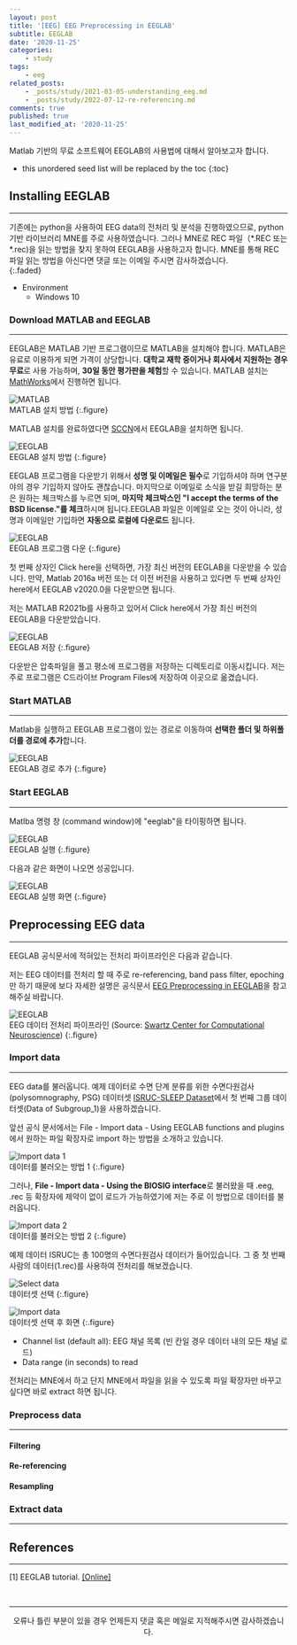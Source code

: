 ```yaml
---
layout: post
title: '[EEG] EEG Preprocessing in EEGLAB'
subtitle: EEGLAB
date: '2020-11-25'
categories:
    - study
tags:
    - eeg
related_posts: 
    - _posts/study/2021-03-05-understanding_eeg.md
    - _posts/study/2022-07-12-re-referencing.md
comments: true
published: true
last_modified_at: '2020-11-25'
---
```


Matlab 기반의 무료 소프트웨어 EEGLAB의 사용법에 대해서 알아보고자 합니다.

* this unordered seed list will be replaced by the toc
{:toc}


## Installing EEGLAB

***

기존에는 python을 사용하여 EEG data의 전처리 및 분석을 진행하였으므로, python 기반 라이브러리 MNE를 주로 사용하였습니다. 그러나 MNE로 REC 파일（*.REC 또는 *.rec)을 읽는 방법을 찾지 못하여 EEGLAB을 사용하고자 합니다. MNE를 통해 REC 파일 읽는 방법을 아신다면 댓글 또는 이메일 주시면 감사하겠습니다.   
{:.faded}

* Environment
    + Windows 10


### Download MATLAB and EEGLAB

***

EEGLAB은 MATLAB 기반 프로그램이므로 MATLAB을 설치해야 합니다.
MATLAB은 유료로 이용하게 되면 가격이 상당합니다. **대학교 재학 중이거나 회사에서 지원하는 경우 무료**로 사용 가능하며, **30일 동안 평가판을 체험**할 수 있습니다. MATLAB 설치는 [MathWorks](https://kr.mathworks.com/campaigns/products/trials.html)에서 진행하면 됩니다.

![MATLAB](https://cdn.jsdelivr.net/gh/HayoonSong/Images-for-Github-Pages/study/eeg/2022-08-12-eeglab/matlab.PNG?raw=true)   
MATLAB 설치 방법
{:.figure}   

MATLAB 설치를 완료하였다면 [SCCN](https://sccn.ucsd.edu/eeglab/download.php)에서 EEGLAB을 설치하면 됩니다.   

![EEGLAB](https://cdn.jsdelivr.net/gh/HayoonSong/Images-for-Github-Pages/study/eeg/2022-08-12-eeglab/eeglab.PNG?raw=true)   
EEGLAB 설치 방법
{:.figure}   

EEGLAB 프로그램을 다운받기 위해서 **성명 및 이메일은 필수**로 기입하셔야 하며 연구분야의 경우 기입하지 않아도 괜찮습니다. 마지막으로 이메일로 소식을 받길 희망하는 분은 원하는 체크박스를 누르면 되며, **마지막 체크박스인 "I accept the terms of the BSD license."를 체크**하시며 됩니다.EEGLAB 파일은 이메일로 오는 것이 아니라, 성명과 이메일만 기입하면 **자동으로 로컬에 다운로드** 됩니다.   

![EEGLAB](https://cdn.jsdelivr.net/gh/HayoonSong/Images-for-Github-Pages/study/eeg/2022-08-12-eeglab/eeglab_description.PNG?raw=true)   
EEGLAB 프로그램 다운
{:.figure}   

첫 번째 상자인 Click here을 선택하면, 가장 최신 버전의 EEGLAB을 다운받을 수 있습니다. 만약, Matlab 2016a 버전 또는 더 이전 버전을 사용하고 있다면 두 번째 상자인 here에서 EEGLAB v2020.0을 다운받으면 됩니다.   

저는 MATLAB R2021b를 사용하고 있어서 Click here에서 가장 최신 버전의 EEGLAB을 다운받았습니다.   

![EEGLAB](https://cdn.jsdelivr.net/gh/HayoonSong/Images-for-Github-Pages/study/eeg/2022-08-12-eeglab/eeglab_path.PNG?raw=true)   
EEGLAB 저장
{:.figure}   

다운받은 압축파일을 풀고 평소에 프로그램을 저장하는 디렉토리로 이동시킵니다. 저는 주로 프로그램은 C드라이브 Program Files에 저장하여 이곳으로 옮겼습니다.

### Start MATLAB

***

Matlab을 실행하고 EEGLAB 프로그램이 있는 경로로 이동하여 **선택한 폴더 및 하위폴더를 경로에 추가**합니다.   

![EEGLAB](https://cdn.jsdelivr.net/gh/HayoonSong/Images-for-Github-Pages/study/eeg/2022-08-12-eeglab/eeglab_add_path.PNG?raw=true)   
EEGLAB 경로 추가
{:.figure}   

### Start EEGLAB

***

Matlba 명령 창 (command window)에 "eeglab"을 타이핑하면 됩니다.

![EEGLAB](https://cdn.jsdelivr.net/gh/HayoonSong/Images-for-Github-Pages/study/eeg/2022-08-12-eeglab/eeglab_start.PNG?raw=true)   
EEGLAB 실행
{:.figure}

다음과 같은 화면이 나오면 성공입니다.

![EEGLAB](https://cdn.jsdelivr.net/gh/HayoonSong/Images-for-Github-Pages/study/eeg/2022-08-12-eeglab/eeglab_main.PNG?raw=true)   
EEGLAB 실행 화면
{:.figure}

## Preprocessing EEG data

***

EEGLAB 공식문서에 적혀있는 전처리 파이프라인은 다음과 같습니다.

저는 EEG 데이터를 전처리 할 때 주로 re-referencing, band pass filter, epoching만 하기 때문에 보다 자세한 설명은 공식문서 [EEG Preprocessing in EEGLAB](https://sccn.ucsd.edu/githubwiki/files/eeglab2019_aspet_artifact_and_ica.pdf)을 참고해주실 바랍니다.   

![EEGLAB](https://cdn.jsdelivr.net/gh/HayoonSong/Images-for-Github-Pages/study/eeg/2022-08-12-eeglab/preprocessing.PNG?raw=true)   
EEG 데이터 전처리 파이프라인 (Source: [Swartz Center for Computational Neuroscience](https://sccn.ucsd.edu/githubwiki/files/eeglab2019_aspet_artifact_and_ica.pdf))
{:.figure}   

### Import data

***

EEG data를 불러옵니다. 예제 데이터로 수면 단계 분류를 위한 수면다원검사(polysomnography, PSG) 데이터셋 [ISRUC-SLEEP Dataset](https://sleeptight.isr.uc.pt/)에서 첫 번째 그룹 데이터셋(Data of Subgroup_1)을 사용하겠습니다.   

앞선 공식 문서에서는 File - Import data - Using EEGLAB functions and plugins에서 원하는 파일 확장자로 import 하는 방법을 소개하고 있습니다.   

![Import data 1](https://cdn.jsdelivr.net/gh/HayoonSong/Images-for-Github-Pages/study/eeg/2022-08-12-eeglab/import_1.PNG?raw=true)   
데이터를 불러오는 방법 1
{:.figure}   

그러나, **File - Import data - Using the BIOSIG interface**로 불러왔을 때 .eeg, .rec 등 확장자에 제약이 없이 로드가 가능하였기에 저는 주로 이 방법으로 데이터를 불러옵니다.   

![Import data 2](https://cdn.jsdelivr.net/gh/HayoonSong/Images-for-Github-Pages/study/eeg/2022-08-12-eeglab/import_2.PNG?raw=true)   
데이터를 불러오는 방법 2
{:.figure}   

예제 데이터 ISRUC는 총 100명의 수면다원검사 데이터가 들어있습니다. 그 중 첫 번째 사람의 데이터(1.rec)를 사용하여 전처리를 해보겠습니다.   

![Select data](https://cdn.jsdelivr.net/gh/HayoonSong/Images-for-Github-Pages/study/eeg/2022-08-12-eeglab/select_data.PNG?raw=true)   
데이터셋 선택
{:.figure}   

![Import data](https://cdn.jsdelivr.net/gh/HayoonSong/Images-for-Github-Pages/study/eeg/2022-08-12-eeglab/import_data.PNG?raw=true)   
데이터셋 선택 후 화면
{:.figure}   

* Channel list (default all): EEG 채널 목록 (빈 칸일 경우 데이터 내의 모든 채널 로드)   
* Data range (in seconds) to read


전처리는 MNE에서 하고 단지 MNE에서 파일을 읽을 수 있도록 파일 확장자만 바꾸고 싶다면 바로 extract 하면 됩니다.   

### Preprocess data

***

#### Filtering
#### Re-referencing
#### Resampling

### Extract data

***

## References

***

[1] EEGLAB tutorial. [[Online]](https://eeglab.org/tutorials/)

<br>

***

<center>오류나 틀린 부분이 있을 경우 언제든지 댓글 혹은 메일로 지적해주시면 감사하겠습니다.</center>



